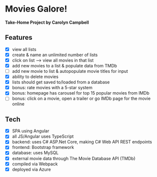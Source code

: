 # Movies Galore!

**Take-Home Project by Carolyn Campbell**

## Features

- [x] view all lists
- [x] create & name an unlimited number of lists
- [x] click on list --> view all movies in that list
- [x] add new movies to a list & populate data from TMDb
- [ ] add new movie to list & autopopulate movie titles for input
- [x] ability to delete movies
- [x] lists should get saved to/loaded from a database
- [x] bonus: rate movies with a 5-star system
- [x] bonus: homepage has carousel for top 15 popular movies from IMDb
- [ ] bonus: click on a movie, open a trailer or go IMDb page for the movie online

## Tech

- [x] SPA using Angular
- [x] all JS/Angular uses TypeScript
- [x] backend: uses C# ASP.Net Core, making C# Web API REST endpoints
- [x] frontend: Bootstrap framework
- [x] database: uses MySQL
- [x] external movie data through The Movie Database API (TMDb)
- [x] compiled via Webpack
- [x] deployed via Azure
